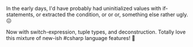 In the early days, I'd have probably had uninitialized values with if-statements, or extracted the condition, or or or, something else rather ugly. 😖

Now with switch-expression, tuple types, and deconstruction. Totally love this mixture of new-ish #csharp language features! 🤩
